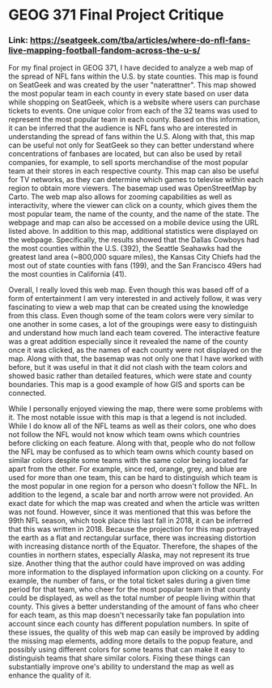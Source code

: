 # GEOG 371 Final Project Critique

### Link: https://seatgeek.com/tba/articles/where-do-nfl-fans-live-mapping-football-fandom-across-the-u-s/ 

For my final project in GEOG 371, I have decided to analyze a web map of the spread of NFL fans within the U.S. by state counties. This map is found on SeatGeek and was created by the user "naterattner". This map showed the most popular team in each county in every state based on user data while shopping on SeatGeek, which is a website where users can purchase tickets to events. One unique color from each of the 32 teams was used to represent the most popular team in each county. Based on this information, it can be inferred that the audience is NFL fans who are interested in understanding the spread of fans within the U.S. Along with that, this map can be useful not only for SeatGeek so they can better understand where concentrations of fanbases are located, but can also be used by retail companies, for example, to sell sports merchandise of the most popular team at their stores in each respective county. This map can also be useful for TV networks, as they can determine which games to televise within each region to obtain more viewers. The basemap used was OpenStreetMap by Carto. The web map also allows for zooming capabilities as well as interactivity, where the viewer can click on a county, which gives them the most popular team, the name of the county, and the name of the state. The webpage and map can also be accessed on a mobile device using the URL listed above. In addition to this map, additional statistics were displayed on the webpage. Specifically, the results showed that the Dallas Cowboys had the most counties within the U.S. (392), the Seattle Seahawks had the greatest land area (~800,000 square miles), the Kansas City Chiefs had the most out of state counties with fans (199), and the San Francisco 49ers had the most counties in California (41).

Overall, I really loved this web map. Even though this was based off of a form of entertainment I am very interested in and actively follow, it was very fascinating to view a web map that can be created using the knowledge from this class. Even though some of the team colors were very similar to one another in some cases, a lot of the groupings were easy to distinguish and understand how much land each team covered. The interactive feature was a great addition especially since it revealed the name of the county once it was clicked, as the names of each county were not displayed on the map. Along with that, the basemap was not only one that I have worked with before, but it was useful in that it did not clash with the team colors and showed basic rather than detailed features, which were state and county boundaries. This map is a good example of how GIS and sports can be connected.

While I personally enjoyed viewing the map, there were some problems with it. The most notable issue with this map is that a legend is not included. While I do know all of the NFL teams as well as their colors, one who does not follow the NFL would not know which team owns which countries before clicking on each feature. Along with that, people who do not follow the NFL may be confused as to which team owns which county based on similar colors despite some teams with the same color being located far apart from the other. For example, since red, orange, grey, and blue are used for more than one team, this can be hard to distinguish which team is the most popular in one region for a person who doesn't follow the NFL. In addition to the legend, a scale bar and north arrow were not provided. An exact date for which the map was created and when the article was written was not found. However, since it was mentioned that this was before the 99th NFL season, which took place this last fall in 2018, it can be inferred that this was written in 2018. Because the projection for this map portrayed the earth as a flat and rectangular surface, there was increasing distortion with increasing distance north of the Equator. Therefore, the shapes of the counties in northern states, especially Alaska, may not represent its true size. Another thing that the author could have improved on was adding more information to the displayed information upon clicking on a county. For example, the number of fans, or the total ticket sales during a given time period for that team, who cheer for the most popular team in that county could be displayed, as well as the total number of people living within that county. This gives a better understanding of the amount of fans who cheer for each team, as this map doesn't necessarily take fan population into account since each county has different population numbers. In spite of these issues, the quality of this web map can easily be improved by adding the missing map elements, adding more details to the popup feature, and possibly using different colors for some teams that can make it easy to distinguish teams that share similar colors. Fixing these things can substantially improve one's ability to understand the map as well as enhance the quality of it.
